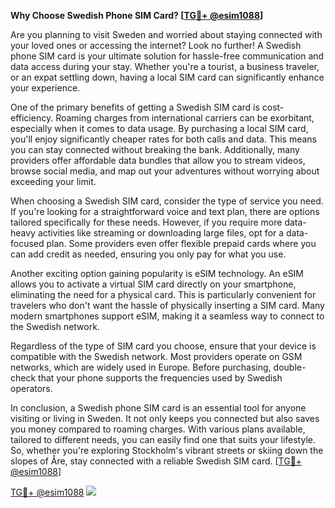 **Why Choose Swedish Phone SIM Card? [[TG💪+ @esim1088](https://t.me/s/esim1088)]**

Are you planning to visit Sweden and worried about staying connected with your loved ones or accessing the internet? Look no further! A Swedish phone SIM card is your ultimate solution for hassle-free communication and data access during your stay. Whether you're a tourist, a business traveler, or an expat settling down, having a local SIM card can significantly enhance your experience.

One of the primary benefits of getting a Swedish SIM card is cost-efficiency. Roaming charges from international carriers can be exorbitant, especially when it comes to data usage. By purchasing a local SIM card, you'll enjoy significantly cheaper rates for both calls and data. This means you can stay connected without breaking the bank. Additionally, many providers offer affordable data bundles that allow you to stream videos, browse social media, and map out your adventures without worrying about exceeding your limit.

When choosing a Swedish SIM card, consider the type of service you need. If you're looking for a straightforward voice and text plan, there are options tailored specifically for these needs. However, if you require more data-heavy activities like streaming or downloading large files, opt for a data-focused plan. Some providers even offer flexible prepaid cards where you can add credit as needed, ensuring you only pay for what you use.

Another exciting option gaining popularity is eSIM technology. An eSIM allows you to activate a virtual SIM card directly on your smartphone, eliminating the need for a physical card. This is particularly convenient for travelers who don't want the hassle of physically inserting a SIM card. Many modern smartphones support eSIM, making it a seamless way to connect to the Swedish network.

Regardless of the type of SIM card you choose, ensure that your device is compatible with the Swedish network. Most providers operate on GSM networks, which are widely used in Europe. Before purchasing, double-check that your phone supports the frequencies used by Swedish operators.

In conclusion, a Swedish phone SIM card is an essential tool for anyone visiting or living in Sweden. It not only keeps you connected but also saves you money compared to roaming charges. With various plans available, tailored to different needs, you can easily find one that suits your lifestyle. So, whether you're exploring Stockholm's vibrant streets or skiing down the slopes of Åre, stay connected with a reliable Swedish SIM card. [[TG💪+ @esim1088](https://t.me/s/esim1088)]

[TG💪+ @esim1088](https://t.me/s/esim1088) ![](https://i.postimg.cc/Y0z9fWf4/image.png)